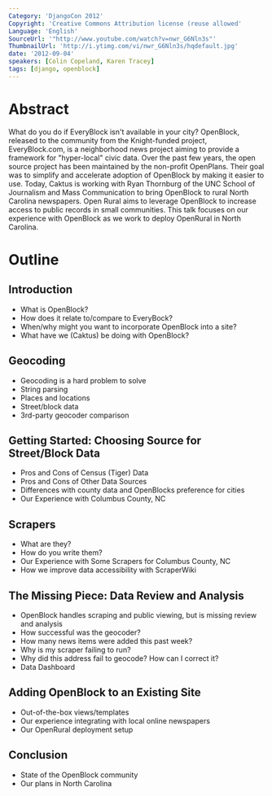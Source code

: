 ```yaml
---
Category: 'DjangoCon 2012'
Copyright: 'Creative Commons Attribution license (reuse allowed'
Language: 'English'
SourceUrl: '"http://www.youtube.com/watch?v=nwr_G6Nln3s"'
ThumbnailUrl: 'http://i.ytimg.com/vi/nwr_G6Nln3s/hqdefault.jpg'
date: '2012-09-04'
speakers: [Colin Copeland, Karen Tracey]
tags: [django, openblock]
---
```

# Abstract

What do you do if EveryBlock isn't available in your city? OpenBlock, released
to the community from the Knight-funded project, EveryBlock.com, is a
neighborhood news project aiming to provide a framework for "hyper-local"
civic data. Over the past few years, the open source project has been
maintained by the non-profit OpenPlans. Their goal was to simplify and
accelerate adoption of OpenBlock by making it easier to use. Today, Caktus is
working with Ryan Thornburg of the UNC School of Journalism and Mass
Communication to bring OpenBlock to rural North Carolina newspapers. Open
Rural aims to leverage OpenBlock to increase access to public records in small
communities. This talk focuses on our experience with OpenBlock as we work to
deploy OpenRural in North Carolina.

# Outline

## Introduction

  * What is OpenBlock?
  * How does it relate to/compare to EveryBock?
  * When/why might you want to incorporate OpenBlock into a site?
  * What have we (Caktus) be doing with OpenBlock?

## Geocoding

  * Geocoding is a hard problem to solve
  * String parsing
  * Places and locations
  * Street/block data
  * 3rd-party geocoder comparison

## Getting Started: Choosing Source for Street/Block Data

  * Pros and Cons of Census (Tiger) Data
  * Pros and Cons of Other Data Sources
  * Differences with county data and OpenBlocks preference for cities
  * Our Experience with Columbus County, NC

## Scrapers

  * What are they?
  * How do you write them?
  * Our Experience with Some Scrapers for Columbus County, NC
  * How we improve data accessibility with ScraperWiki

## The Missing Piece: Data Review and Analysis

  * OpenBlock handles scraping and public viewing, but is missing review and analysis
  * How successful was the geocoder?
  * How many news items were added this past week?
  * Why is my scraper failing to run?
  * Why did this address fail to geocode? How can I correct it?
  * Data Dashboard

## Adding OpenBlock to an Existing Site

  * Out-of-the-box views/templates
  * Our experience integrating with local online newspapers
  * Our OpenRural deployment setup

## Conclusion

  * State of the OpenBlock community
  * Our plans in North Carolina

